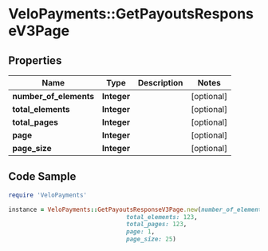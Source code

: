 # VeloPayments::GetPayoutsResponseV3Page

## Properties

Name | Type | Description | Notes
------------ | ------------- | ------------- | -------------
**number_of_elements** | **Integer** |  | [optional] 
**total_elements** | **Integer** |  | [optional] 
**total_pages** | **Integer** |  | [optional] 
**page** | **Integer** |  | [optional] 
**page_size** | **Integer** |  | [optional] 

## Code Sample

```ruby
require 'VeloPayments'

instance = VeloPayments::GetPayoutsResponseV3Page.new(number_of_elements: 12,
                                 total_elements: 123,
                                 total_pages: 123,
                                 page: 1,
                                 page_size: 25)
```


